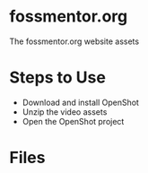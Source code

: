 # fossmentor.org
The fossmentor.org website assets

# Steps to Use
- Download and install OpenShot
- Unzip the video assets
- Open the OpenShot project

# Files

